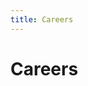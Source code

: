 ```yaml
---
title: Careers
---
```

<head>
<meta name="description" content="View job descriptions, salary ranges, and further information about career opportunities at RISC Zero."/>
<meta property="og:description" content="View job descriptions, salary ranges, and further information about career opportunities at RISC Zero."/>

<script src="https://boards.greenhouse.io/embed/job_board/js?for=risczero"></script>
</head>

# Careers

<div id="grnhse_app"></div>
